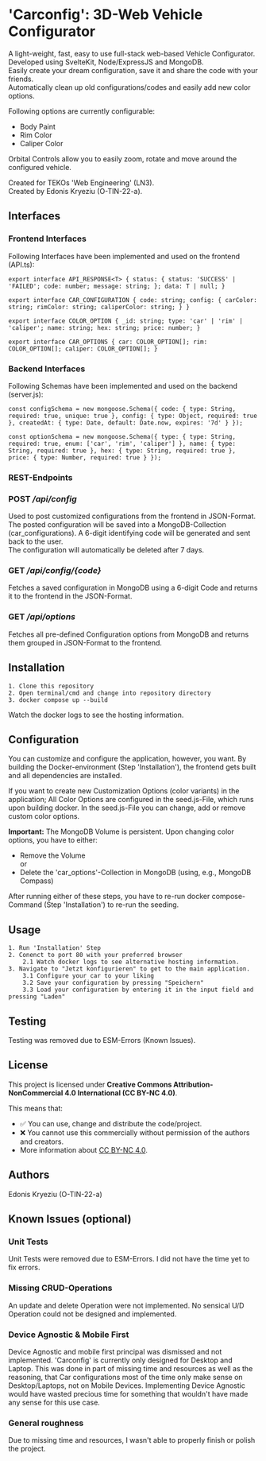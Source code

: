 # 'Carconfig': 3D-Web Vehicle Configurator 

A light-weight, fast, easy to use full-stack web-based Vehicle Configurator. <br />
Developed using SvelteKit, Node/ExpressJS and MongoDB. <br />
Easily create your dream configuration, save it and share the code with your friends.<br />
Automatically clean up old configurations/codes and easily add new color options. <br />

Following options are currently configurable:
 - Body Paint
 - Rim Color
 - Caliper Color

Orbital Controls allow you to easily zoom, rotate and move around the configured vehicle. <br /> 

Created for TEKOs 'Web Engineering' (LN3). <br />
Created by Edonis Kryeziu (O-TIN-22-a).

## Interfaces
### Frontend Interfaces
Following Interfaces have been implemented and used on the frontend (API.ts):

`
export interface API_RESPONSE<T> {
	status: {
		status: 'SUCCESS' | 'FAILED';
		code: number;
		message: string;
	};
	data: T | null;
}
`

`
export interface CAR_CONFIGURATION {
code: string;
config: {
carColor: string;
rimColor: string;
caliperColor: string;
}
}
`

`export interface COLOR_OPTION {
_id: string;
type: 'car' | 'rim' | 'caliper';
name: string;
hex: string;
price: number;
}
`

`
export interface CAR_OPTIONS {
car: COLOR_OPTION[];
rim: COLOR_OPTION[];
caliper: COLOR_OPTION[];
}
`

### Backend Interfaces
Following Schemas have been implemented and used on the backend (server.js):

`
const configSchema = new mongoose.Schema({
code: {
type: String,
required: true,
unique: true
},
config: {
type: Object,
required: true
},
createdAt: {
type: Date,
default: Date.now,
expires: '7d'
}
});
`

`
const optionSchema = new mongoose.Schema({
type: { type: String, required: true, enum: ['car', 'rim', 'caliper'] },
name: { type: String, required: true },
hex: { type: String, required: true },
price: { type: Number, required: true }
});
`

### REST-Endpoints
### POST */api/config*
Used to post customized configurations from the frontend in JSON-Format.
The posted configuration will be saved into a MongoDB-Collection (car_configurations).
A 6-digit identifying code will be generated and sent back to the user. <br />
The configuration will automatically be deleted after 7 days.

### GET */api/config/{code}*
Fetches a saved configuration in MongoDB using a 6-digit Code and returns
it to the frontend in the JSON-Format.

### GET */api/options*
Fetches all pre-defined Configuration options from MongoDB and returns them grouped
in JSON-Format to the frontend.

## Installation
    1. Clone this repository
    2. Open terminal/cmd and change into repository directory
    3. docker compose up --build
Watch the docker logs to see the hosting information.

## Configuration
You can customize and configure the application, however, you want.
By building the Docker-environment (Step 'Installation'), the frontend gets built and all dependencies are installed.

If you want to create new Customization Options (color variants) in the application;
All Color Options are configured in the seed.js-File, which runs upon building docker.
In the seed.js-File you can change, add or remove custom color options.

**Important:** The MongoDB Volume is persistent. Upon changing color options, you have to either:
- Remove the Volume <br/>
or
- Delete the 'car_options'-Collection in MongoDB (using, e.g., MongoDB Compass)

After running either of these steps, you have to re-run docker compose-Command (Step 'Installation') to re-run the seeding.

## Usage
    1. Run 'Installation' Step
    2. Conenct to port 80 with your preferred browser
        2.1 Watch docker logs to see alternative hosting information.
    3. Navigate to "Jetzt konfigurieren" to get to the main application.
        3.1 Configure your car to your liking
        3.2 Save your configuration by pressing "Speichern"
        3.3 Load your configuration by entering it in the input field and pressing "Laden"

## Testing
Testing was removed due to ESM-Errors (Known Issues).

## License
This project is licensed under **Creative Commons Attribution-NonCommercial 4.0 International (CC BY-NC 4.0)**.

This means that: <br />
- ✅ You can use, change and distribute the code/project.
- ❌ You cannot use this commercially without permission of the authors and creators.
- More information about [CC BY-NC 4.0](https://creativecommons.org/licenses/by-nc/4.0/deed.de).

## Authors
Edonis Kryeziu (O-TIN-22-a)

## Known Issues (optional)
### Unit Tests
Unit Tests were removed due to ESM-Errors.
I did not have the time yet to fix errors.

### Missing CRUD-Operations
An update and delete Operation were not implemented.
No sensical U/D Operation could not be designed and implemented.

### Device Agnostic & Mobile First
Device Agnostic and mobile first principal was dismissed and not implemented.
'Carconfig' is currently only designed for Desktop and Laptop.
This was done in part of missing time and resources as well as the reasoning, 
that Car configurations most of the time only make sense on Desktop/Laptops, not on Mobile Devices.
Implementing Device Agnostic would have wasted precious time for something that wouldn't have made 
any sense for this use case.

### General roughness
Due to missing time and resources, I wasn't able to properly finish or polish the project.